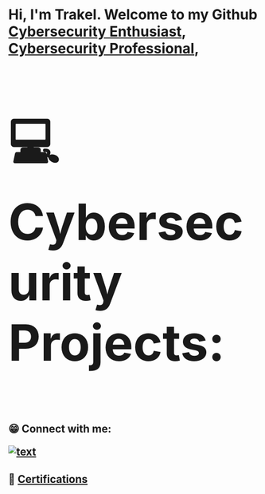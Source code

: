 <h1>Hi, I'm Trakel. Welcome to my Github <br/><a href="https://github.com/TrakelW">Cybersecurity Enthusiast</a>, <a href="inputlinkedin url">Cybersecurity Professional</a>, 

<h2><p style="font-size:100px">&#128187; Cybersecurity Projects:</h2>

<h2>&#128513; Connect with me: 

<p>

[![text](https://img.shields.io/badge/LinkedIn-0077B5?style=for-the-badge&logo=linkedin&logoColor=white)](www.linkedin.com/in/trakel-ward-jr) 

    
<h2>&#127881; <a href="https://github.com/TrakelW/Certifications">Certifications</a>


